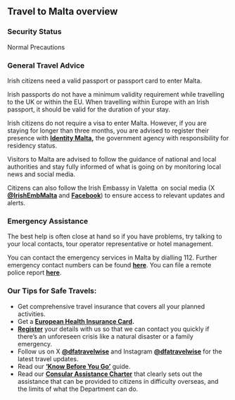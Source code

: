 ## Travel to Malta overview

### **Security Status**

Normal Precautions

### **General Travel Advice**

Irish citizens need a valid passport or passport card to enter Malta.

Irish passports do not have a minimum validity requirement while travelling to the UK or within the EU. When travelling within Europe with an Irish passport, it should be valid for the duration of your stay.

Irish citizens do not require a visa to enter Malta. However, if you are staying for longer than three months, you are advised to register their presence with [**Identity Malta**](https://www.identitymalta.com/)**,** the government agency with responsibility for residency status.

Visitors to Malta are advised to follow the guidance of national and local authorities and stay fully informed of what is going on by monitoring local news and social media.

Citizens can also follow the Irish Embassy in Valetta  on social media (X [**@IrishEmbMalta**](https://twitter.com/IrishEmbMalta) and [**Facebook**](https://www.facebook.com/embassyofirelandinmalta/)) to ensure access to relevant updates and alerts.

### **Emergency Assistance**

The best help is often close at hand so if you have problems, try talking to your local contacts, tour operator representative or hotel management.

You can contact the emergency services in Malta by dialling 112. Further emergency contact numbers can be found [**here**](https://www.visitmalta.com/en/a/useful-numbers/). You can file a remote police report [**here**](https://pulizija.gov.mt/en/).

### **Our Tips for Safe Travels:**

* Get comprehensive travel insurance that covers all your planned activities.
* Get a [**European Health Insurance Card**](http://www.hse.ie/eng/services/list/1/schemes/EHIC/)**.**
* [**Register**](https://www.ireland.ie/en/dfa/overseas-travel/citizens-registration/) your details with us so that we can contact you quickly if there’s an unforeseen crisis like a natural disaster or a family emergency.
* Follow us on X [**@dfatravelwise**](https://www.twitter.com/DFATravelWise) and Instagram [**@dfatravelwise**](https://www.instagram.com/dfatravelwise/) for the latest travel updates.
* Read our [**‘Know Before You Go’**](https://www.ireland.ie/en/dfa/overseas-travel/know-before-you-go-/) guide.
* Read our [**Consular Assistance Charter**](https://www.ireland.ie/en/dfa/overseas-travel/assistance-abroad/consular-assistance-charter/) that clearly sets out the assistance that can be provided to citizens in difficulty overseas, and the limits of what the Department can do.